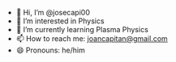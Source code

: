 - 👋 Hi, I’m @josecapi00
- 👀 I’m interested in Physics
- 🌱 I’m currently learning Plasma Physics
- 📫 How to reach me: joancapitan@gmail.com
- 😄 Pronouns: he/him

<!---
josecapi00/josecapi00 is a ✨ special ✨ repository because its `README.md` (this file) appears on your GitHub profile.
You can click the Preview link to take a look at your changes.
--->
